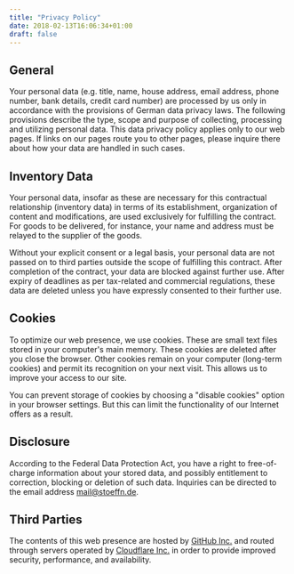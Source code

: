```yaml
---
title: "Privacy Policy"
date: 2018-02-13T16:06:34+01:00
draft: false
---
```

<!--more-->

## General
Your personal data (e.g. title, name, house address, email address, phone number, bank details, credit card number) are processed by us only in accordance with the provisions of German data privacy laws. The following provisions describe the type, scope and purpose of collecting, processing and utilizing personal data. This data privacy policy applies only to our web pages. If links on our pages route you to other pages, please inquire there about how your data are handled in such cases.

## Inventory Data
Your personal data, insofar as these are necessary for this contractual relationship (inventory data) in terms of its establishment, organization of content and modifications, are used exclusively for fulfilling the contract. For goods to be delivered, for instance, your name and address must be relayed to the supplier of the goods.

Without your explicit consent or a legal basis, your personal data are not passed on to third parties outside the scope of fulfilling this contract. After completion of the contract, your data are blocked against further use. After expiry of deadlines as per tax-related and commercial regulations, these data are deleted unless you have expressly consented to their further use.

## Cookies
To optimize our web presence, we use cookies. These are small text files stored in your computer's main memory. These cookies are deleted after you close the browser. Other cookies remain on your computer (long-term cookies) and permit its recognition on your next visit. This allows us to improve your access to our site.

You can prevent storage of cookies by choosing a "disable cookies" option in your browser settings. But this can limit the functionality of our Internet offers as a result.

## Disclosure
According to the Federal Data Protection Act, you have a right to free-of-charge information about your stored data, and possibly entitlement to correction, blocking or deletion of such data. Inquiries can be directed to the email address [mail@stoeffn.de](mailto:mail@stoeffn.de).

## Third Parties
The contents of this web presence are hosted by [GitHub Inc.](https://github.com) and routed through servers operated by [Cloudflare Inc.](https://www.cloudflare.com) in order to provide improved security, performance, and availability.
